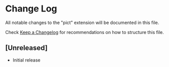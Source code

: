 # Change Log

All notable changes to the "pict" extension will be documented in this file.

Check [Keep a Changelog](http://keepachangelog.com/) for recommendations on how to structure this file.

## [Unreleased]

- Initial release